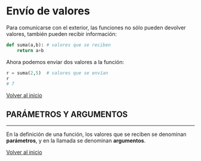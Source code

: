 # Envío de valores

Para comunicarse con el exterior, las funciones no sólo pueden devolver valores, también pueden recibir información:

```python
def suma(a,b): # valores que se reciben
    return a+b
```

Ahora podemos enviar dos valores a la función:

```python
r = suma(2,5)  # valores que se envían
r
# 7
```

[Volver al inicio](#-envío-de-valores)

## PARÁMETROS Y ARGUMENTOS

---------------------------------------------------------------------------

En la definición de una función, los valores que se reciben se denominan **parámetros**, y en la llamada se denominan **argumentos**.

[Volver al inicio](#-envío-de-valores)